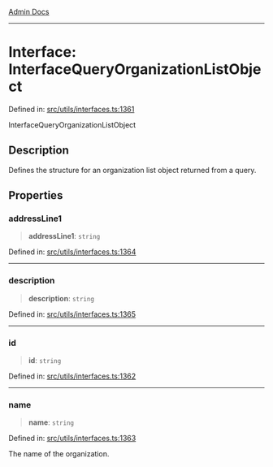 [Admin Docs](/)

***

# Interface: InterfaceQueryOrganizationListObject

Defined in: [src/utils/interfaces.ts:1361](https://github.com/PalisadoesFoundation/talawa-admin/blob/main/src/utils/interfaces.ts#L1361)

InterfaceQueryOrganizationListObject

## Description

Defines the structure for an organization list object returned from a query.

## Properties

### addressLine1

> **addressLine1**: `string`

Defined in: [src/utils/interfaces.ts:1364](https://github.com/PalisadoesFoundation/talawa-admin/blob/main/src/utils/interfaces.ts#L1364)

***

### description

> **description**: `string`

Defined in: [src/utils/interfaces.ts:1365](https://github.com/PalisadoesFoundation/talawa-admin/blob/main/src/utils/interfaces.ts#L1365)

***

### id

> **id**: `string`

Defined in: [src/utils/interfaces.ts:1362](https://github.com/PalisadoesFoundation/talawa-admin/blob/main/src/utils/interfaces.ts#L1362)

***

### name

> **name**: `string`

Defined in: [src/utils/interfaces.ts:1363](https://github.com/PalisadoesFoundation/talawa-admin/blob/main/src/utils/interfaces.ts#L1363)

The name of the organization.
